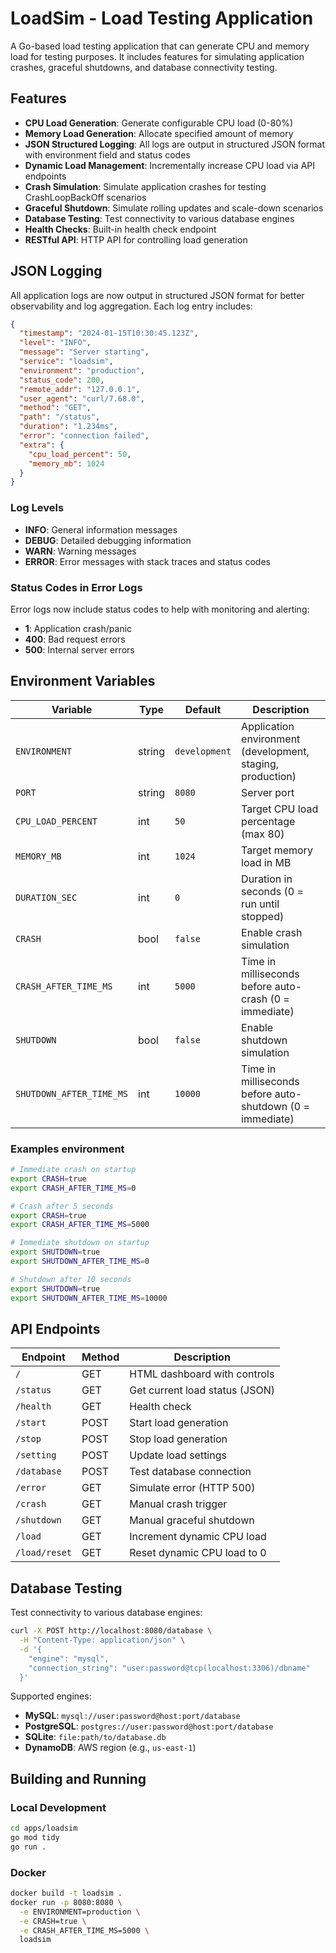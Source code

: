 # LoadSim - Load Testing Application

A Go-based load testing application that can generate CPU and memory load for testing purposes. It includes features for simulating application crashes, graceful shutdowns, and database connectivity testing.

## Features

- **CPU Load Generation**: Generate configurable CPU load (0-80%)
- **Memory Load Generation**: Allocate specified amount of memory
- **JSON Structured Logging**: All logs are output in structured JSON format with environment field and status codes
- **Dynamic Load Management**: Incrementally increase CPU load via API endpoints
- **Crash Simulation**: Simulate application crashes for testing CrashLoopBackOff scenarios
- **Graceful Shutdown**: Simulate rolling updates and scale-down scenarios
- **Database Testing**: Test connectivity to various database engines
- **Health Checks**: Built-in health check endpoint
- **RESTful API**: HTTP API for controlling load generation

## JSON Logging

All application logs are now output in structured JSON format for better observability and log aggregation. Each log entry includes:

```json
{
  "timestamp": "2024-01-15T10:30:45.123Z",
  "level": "INFO",
  "message": "Server starting",
  "service": "loadsim",
  "environment": "production",
  "status_code": 200,
  "remote_addr": "127.0.0.1",
  "user_agent": "curl/7.68.0",
  "method": "GET",
  "path": "/status",
  "duration": "1.234ms",
  "error": "connection failed",
  "extra": {
    "cpu_load_percent": 50,
    "memory_mb": 1024
  }
}
```

### Log Levels

- **INFO**: General information messages
- **DEBUG**: Detailed debugging information
- **WARN**: Warning messages
- **ERROR**: Error messages with stack traces and status codes

### Status Codes in Error Logs

Error logs now include status codes to help with monitoring and alerting:
- **1**: Application crash/panic
- **400**: Bad request errors
- **500**: Internal server errors

## Environment Variables

| Variable | Type | Default | Description |
|----------|------|---------|-------------|
| `ENVIRONMENT` | string | `development` | Application environment (development, staging, production) |
| `PORT` | string | `8080` | Server port |
| `CPU_LOAD_PERCENT` | int | `50` | Target CPU load percentage (max 80) |
| `MEMORY_MB` | int | `1024` | Target memory load in MB |
| `DURATION_SEC` | int | `0` | Duration in seconds (0 = run until stopped) |
| `CRASH` | bool | `false` | Enable crash simulation |
| `CRASH_AFTER_TIME_MS` | int | `5000` | Time in milliseconds before auto-crash (0 = immediate) |
| `SHUTDOWN` | bool | `false` | Enable shutdown simulation |
| `SHUTDOWN_AFTER_TIME_MS` | int | `10000` | Time in milliseconds before auto-shutdown (0 = immediate) |

### Examples environment

```bash
# Immediate crash on startup
export CRASH=true
export CRASH_AFTER_TIME_MS=0

# Crash after 5 seconds
export CRASH=true
export CRASH_AFTER_TIME_MS=5000

# Immediate shutdown on startup
export SHUTDOWN=true
export SHUTDOWN_AFTER_TIME_MS=0

# Shutdown after 10 seconds
export SHUTDOWN=true
export SHUTDOWN_AFTER_TIME_MS=10000
```

## API Endpoints

| Endpoint | Method | Description |
|----------|--------|-------------|
| `/` | GET | HTML dashboard with controls |
| `/status` | GET | Get current load status (JSON) |
| `/health` | GET | Health check |
| `/start` | POST | Start load generation |
| `/stop` | POST | Stop load generation |
| `/setting` | POST | Update load settings |
| `/database` | POST | Test database connection |
| `/error` | GET | Simulate error (HTTP 500) |
| `/crash` | GET | Manual crash trigger |
| `/shutdown` | GET | Manual graceful shutdown |
| `/load` | GET | Increment dynamic CPU load |
| `/load/reset` | GET | Reset dynamic CPU load to 0 |

## Database Testing

Test connectivity to various database engines:

```bash
curl -X POST http://localhost:8080/database \
  -H "Content-Type: application/json" \
  -d '{
    "engine": "mysql",
    "connection_string": "user:password@tcp(localhost:3306)/dbname"
  }'
```

Supported engines:
- **MySQL**: `mysql://user:password@host:port/database`
- **PostgreSQL**: `postgres://user:password@host:port/database`
- **SQLite**: `file:path/to/database.db`
- **DynamoDB**: AWS region (e.g., `us-east-1`)

## Building and Running

### Local Development

```bash
cd apps/loadsim
go mod tidy
go run .
```

### Docker

```bash
docker build -t loadsim .
docker run -p 8080:8080 \
  -e ENVIRONMENT=production \
  -e CRASH=true \
  -e CRASH_AFTER_TIME_MS=5000 \
  loadsim
```
